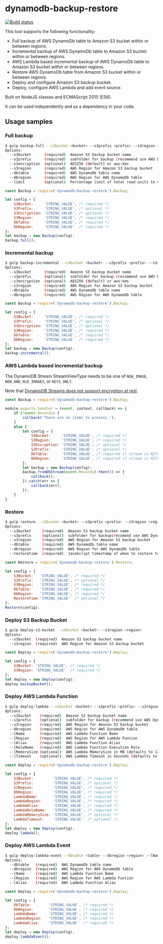 # dynamodb-backup-restore

[![Build status](https://travis-ci.org/shevchenkos/DynamoDbBackUp.svg?branch=master)](https://travis-ci.org/shevchenkos/DynamoDbBackUp)

This tool supports the following functionality:
- Full backup of AWS DynamoDb table to Amazon S3 bucket within or between regions.
- Incremental backup of AWS DynamoDb table to Amazon S3 bucket within or between regions.
- AWS Lambda based incremental backup of AWS DynamoDb table to Amazon S3 bucket within or between regions.
- Restore AWS DynamoDb table from Amazon S3 bucket within or between regions.
- Deploy and configure Amazon S3 backup bucket.
- Deploy, configure AWS Lambda and add event source.

Built on NodeJS classes and ECMAScript 2015 (ES6).

It can be used independently and as a dependency in your code.

## Usage samples
### Full backup
```bash
$ gulp backup-full --s3bucket <bucket> --s3prefix <prefix> --s3region <region> --dbtable <table> --dbregion <region> --limit <limit>
Options:
  --s3bucket      (required)  Amazon S3 backup bucket name
  --s3prefix      (required)  subfolder for backup (recommend use AWS DynamoDb table name)
  --s3encryption  (optional)  AES256 (default) or aws:kms
  --s3region      (required)  AWS Region for Amazon S3 backup bucket
  --dbtable       (required)  AWS DynamoDb table name
  --dbregion      (required)  AWS Region for AWS DynamoDb table
  --limit         (optional)  Percentage limit of total read units to use. Default to 25% for no value or value > 1.
```

```javascript
const Backup = require('dynamodb-backup-restore').Backup;

let config = {
    S3Bucket:     'STRING_VALUE', /* required */
    S3Prefix:     'STRING_VALUE', /* optional */
    S3Encryption: 'STRING_VALUE', /* optional */
    S3Region:     'STRING_VALUE', /* required */
    DbTable:      'STRING_VALUE', /* required */
    DbRegion:     'STRING_VALUE'  /* required */
};
let backup = new Backup(config);
backup.full();
```

### Incremental backup
```bash
$ gulp backup-incremental --s3bucket <bucket> --s3prefix <prefix> --s3region <region> --dbtable <table> --dbregion <region>
Options:
  --s3bucket      (required)  Amazon S3 backup bucket name
  --s3prefix      (optional)  subfolder for backup (recommend use AWS DynamoDb table name)
  --s3encryption  (optional)  AES256 (default) or aws:kms
  --s3region      (required)  AWS Region for Amazon S3 backup bucket
  --dbtable       (required)  AWS DynamoDb table name
  --dbregion      (required)  AWS Region for AWS DynamoDb table
```

```javascript
const Backup = require('dynamodb-backup-restore').Backup;

let config = {
    S3Bucket:     'STRING_VALUE', /* required */
    S3Prefix:     'STRING_VALUE', /* optional */
    S3Encryption: 'STRING_VALUE', /* optional */
    S3Region:     'STRING_VALUE', /* required */
    DbTable:      'STRING_VALUE', /* required */
    DbRegion:     'STRING_VALUE'  /* required */
};
let backup = new Backup(config);
backup.incremental();
```

### AWS Lambda based incremental backup

The DynamoDB Stream StreamViewType needs to be one of `NEW_IMAGE`, `NEW_AND_OLD_IMAGES`, or `KEYS_ONLY`.

Note that [DynamoDB Streams does not support encryption at rest](https://docs.aws.amazon.com/amazondynamodb/latest/developerguide/encryption-before-you-start.html).

```javascript
const Backup = require('dynamodb-backup-restore').Backup;

module.exports.handler = (event, context, callback) => {
    if (!event.Records) {
        callback('There are no items to process.');
    }
    else {
        let config = {
            S3Bucket:     'STRING_VALUE', /* required */
            S3Region:     'STRING_VALUE', /* required */
            S3Encryption: 'STRING_VALUE', /* optional */
            S3Prefix:     'STRING_VALUE', /* optional */
            DbTable:      'STRING_VALUE', /* required if stream is KEYS_ONLY, ignored otherwise */
            DbRegion:     'STRING_VALUE', /* required if stream is KEYS_ONLY, ignored otherwise */
        };
        let backup = new Backup(config);
        backup.fromDbStream(event.Records).then(() => {
            callback();
        }).catch(err => {
            callback(err);
        });
    }
}
```
### Restore
```bash
$ gulp restore --s3bucket <bucket> --s3prefix <prefix> --s3region <region> --dbtable <table> --dbregion <region>
Options:
  --s3bucket     (required)  Amazon S3 backup bucket name
  --s3prefix     (optional)  subfolder for backup(recomend use AWS DynamoDb table name)
  --s3region     (required)  AWS Region for Amazon S3 backup bucket
  --dbtable      (required)  AWS DynamoDb table name
  --dbregion     (required)  AWS Region for AWS DynamoDb table
  --restoretime  (required)  JavaScript timestamp of when to restore to
```

```javascript
const Restore = require('dynamodb-backup-restore').Restore;

let config = {
    S3Bucket:   'STRING_VALUE', /* required */
    S3Prefix:   'STRING_VALUE', /* optional */
    S3Region:   'STRING_VALUE', /* required */
    DbTable:    'STRING_VALUE', /* required */
    DbRegion:   'STRING_VALUE', /* required */
    RestoreTime:'STRING_VALUE'  /* optional */
};
Restore(config);
```

### Deploy S3 Backup Bucket
```bash
$ gulp deploy-s3-bucket --s3bucket <bucket> --s3region <region>
Options:
  --s3bucket  (required)  Amazon S3 backup bucket name
  --s3region  (required)  AWS Region for Amazon S3 backup bucket
```

```javascript
const Deploy = require('dynamodb-backup-restore').Deploy;

let config = {
    S3Bucket: 'STRING_VALUE', /* required */
    S3Region: 'STRING_VALUE'  /* required */
};
let deploy = new Deploy(config);
deploy.backupBucket();
```

### Deploy AWS Lambda Function
```bash
$ gulp deploy-lambda --s3bucket <bucket> --s3prefix <prefix> --s3region <region> --dbregion <region> --lName <lambdaName> --lRegion <region> --lAlias <lambdaAlias> --lRoleName <lambdaRole>
Options:
  --s3bucket    (required)  Amazon S3 backup bucket name
  --s3prefix    (optional)  subfolder for backup (recommend use AWS DynamoDb table name)
  --s3region    (required)  AWS Region for Amazon S3 backup bucket
  --dbregion    (required)  AWS Region for AWS DynamoDb table
  --lName       (required)  AWS Lambda Function Name
  --lRegion     (required)  AWS Region for AWS Lambda Funtion
  --lAlias      (required)  AWS Lambda Function Alias
  --lRoleName   (required)  AWS Lambda Function Execution Role
  --lMemorySize (optional)  AWS Lambda MemorySize in MB (defaults to 128)
  --lTimeout    (optional)  AWS Lambda Timeout in Seconds (defaults to 6)
```

```javascript
const Deploy = require('dynamodb-backup-restore').Deploy;

let config = {
    S3Bucket:         'STRING_VALUE', /* required */
    S3Prefix:         'STRING_VALUE', /* optional */
    S3Region:         'STRING_VALUE', /* required */
    DbRegion:         'STRING_VALUE', /* required */
    LambdaName:       'STRING_VALUE', /* required */
    LambdaRegion:     'STRING_VALUE', /* required */
    LambdaAlias:      'STRING_VALUE', /* required */
    LambdaRoleName:   'STRING_VALUE', /* required */
    LambdaMemorySize: 'STRING_VALUE', /* optional */
    LambdaTimeout:    'STRING_VALUE'  /* optional */  
};
let deploy = new Deploy(config);
deploy.lambda();
```

### Deploy AWS Lambda Event
```bash
$ gulp deploy-lambda-event --dbtable <table> --dbregion <region> --lName <lambdaName> --lRegion <region> --lAlias <lambdaAlias>
Options:
  --dbtable   (required)  AWS DynamoDb table name
  --dbregion  (required)  AWS Region for AWS DynamoDb table
  --lName     (required)  AWS Lambda Function Name
  --lRegion   (required)  AWS Region for AWS Lambda Funtion
  --lAlias    (required)  AWS Lambda Function Alias
```

```javascript
const Deploy = require('dynamodb-backup-restore').Deploy;

let config = {
    DbTable:        'STRING_VALUE', /* required */
    DbRegion:       'STRING_VALUE', /* required */
    LambdaName:     'STRING_VALUE', /* required */
    LambdaRegion:   'STRING_VALUE', /* required */
    LambdaAlias:    'STRING_VALUE'  /* required */
};
let deploy = new Deploy(config);
deploy.lambdaEvent();
```
